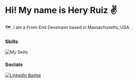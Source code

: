 Hi! My name is Hery Ruiz ✌️
========================================================================================================================================

🗺️  I am a Front-End Developer based in Massachusetts, USA.
<br/>

### Skills
![My Skills](https://skillicons.dev/icons?i=html,css,js,ts,react)
<br/>

### Socials

<div id="badges">
  <a href="https://www.linkedin.com/in/heryruizdev/">
    <img src="https://img.shields.io/badge/LinkedIn-blue?style=for-the-badge&logo=linkedin&logoColor=white" alt="LinkedIn Badge"/>
  </a>
</div>

